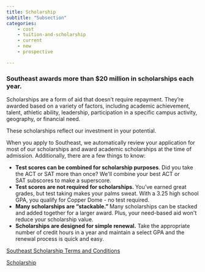```yaml
---
title: Scholarship
subtitle: "Subsection"
categories:
    - cost
    - tuition-and-scholarship
    - current
    - new
    - prospective

---
```

<div id="flush-collapseTwo" aria-labelledby="flush-headingTwo" data-mdb-parent="#accordionFlushExample"
    class="accordion-collapse collapse show" style="">
    <div class="accordion-body">
        <div class="typography">
            <h3><span data-contrast="auto">Southeast awards more than $20 million in scholarships each
                    year.&nbsp;</span><span
                    data-ccp-props="{&quot;201341983&quot;:0,&quot;335559740&quot;:240}">&nbsp;</span><span
                    data-ccp-props="{&quot;201341983&quot;:0,&quot;335559740&quot;:240}">&nbsp;</span></h3>
            <p><span data-contrast="auto">Scholarships are a form of aid that doesn’t require repayment. They’re awarded
                    based on a variety of factors, including academic achievement, talent, athletic ability, leadership,
                    participation in a specific campus activity, geography, or financial need.</span><span
                    data-ccp-props="{&quot;201341983&quot;:0,&quot;335559740&quot;:240}">&nbsp;</span></p>
            <p><span data-contrast="auto">These scholarships reflect our investment in your potential.&nbsp;</span><span
                    data-ccp-props="{&quot;201341983&quot;:0,&quot;335559740&quot;:240}">&nbsp;</span></p>
            <p><span data-contrast="auto">When you apply to Southeast, we automatically review your application for most
                    of our scholarships and award academic scholarships at the time of admission. Additionally, there
                    are a few things to know:</span><span
                    data-ccp-props="{&quot;201341983&quot;:0,&quot;335559740&quot;:240}">&nbsp;</span></p>
            <ul>
                <li aria-setsize="-1" data-aria-level="1" data-aria-posinset="1" data-font="Helvetica Neue"
                    data-leveltext="●" data-listid="6"><strong><span data-contrast="auto">Test scores can be combined
                            for scholarship purposes</span></strong><span data-contrast="auto">. Did you take the ACT or
                        SAT more than once? We'll combine your best ACT or SAT&nbsp;subscores&nbsp;to make
                        a&nbsp;superscore.</span><span
                        data-ccp-props="{&quot;201341983&quot;:0,&quot;335559685&quot;:720,&quot;335559740&quot;:240,&quot;335559991&quot;:360}">&nbsp;</span>
                </li>
                <li aria-setsize="-1" data-aria-level="1" data-aria-posinset="2" data-font="Helvetica Neue"
                    data-leveltext="●" data-listid="6"><strong><span data-contrast="auto">Test scores are not required
                            for scholarships.&nbsp;</span></strong><span data-contrast="auto">You’ve earned great
                        grades, but test taking makes your palms sweat. With a 3.25 high school GPA, you qualify for
                        Copper Dome - no test required.</span><span
                        data-ccp-props="{&quot;201341983&quot;:0,&quot;335559685&quot;:720,&quot;335559740&quot;:240,&quot;335559991&quot;:360}">&nbsp;</span>
                </li>
                <li aria-setsize="-1" data-aria-level="1" data-aria-posinset="3" data-font="Helvetica Neue"
                    data-leveltext="●" data-listid="6"><strong><span data-contrast="auto">Many scholarships are
                            “stackable.”&nbsp;</span></strong><span data-contrast="auto">Many scholarships can be
                        stacked and added together for a larger award. Plus, your need-based aid won't reduce your
                        scholarship value.</span><span
                        data-ccp-props="{&quot;201341983&quot;:0,&quot;335559685&quot;:720,&quot;335559740&quot;:240,&quot;335559991&quot;:360}">&nbsp;</span>
                </li>
                <li aria-setsize="-1" data-aria-level="1" data-aria-posinset="4" data-font="Helvetica Neue"
                    data-leveltext="●" data-listid="6"><strong><span data-contrast="auto">Scholarships are designed for
                            simple renewal.</span></strong><span data-contrast="auto">&nbsp;Take the appropriate number
                        of credit hours in a year and maintain a select GPA and the renewal process is quick and
                        easy.</span></li>
            </ul>
            <p><a href="https://semo.edu/student-support/financial-services/financial-aid/terms.html" target="blank"><span
                        data-contrast="auto">Southeast Scholarship Terms and Conditions</span></a></p>
        </div><a
            href="https://semo.edu/student-support/financial-services/financial-aid/se-scholarships.html" target="blank">Scholarship</a>
    </div>
</div>